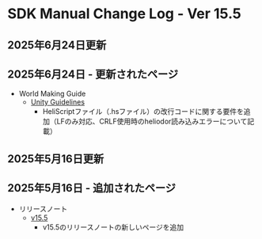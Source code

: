 # SDK Manual Change Log - Ver 15.5

## 2025年6月24日更新

## 2025年6月24日 - 更新されたページ

- World Making Guide
    - [Unity Guidelines](https://vrhikky.github.io/VketCloudSDK_Documents/latest/ja/WorldMakingGuide/UnityGuidelines.html)
        - HeliScriptファイル（.hsファイル）の改行コードに関する要件を追加（LFのみ対応、CRLF使用時のheliodor読み込みエラーについて記載）

## 2025年5月16日更新

## 2025年5月16日 - 追加されたページ

- リリースノート
    - [v15.5](https://vrhikky.github.io/VketCloudSDK_Documents/15.4/ja/releasenote/releasenote-15.5.html)
        - v15.5のリリースノートの新しいページを追加
